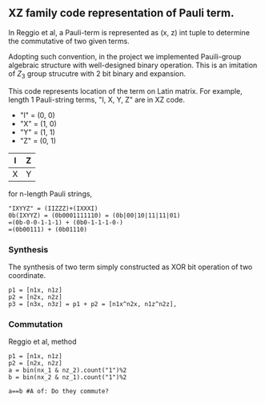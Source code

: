 
## XZ family code representation of Pauli term.


In Reggio et al, a Pauli-term is represented as (x, z) int tuple
to determine the commutative of two given terms.

Adopting such convention, in the project we implemented 
Pauili-group algebraic structure with well-designed binary operation.
This is an imitation of $Z_3$ group strucutre with 2 bit binary
and expansion.

This code represents location of the term on Latin matrix.
For example, length 1 Pauli-string terms, "I, X, Y, Z" are in XZ code.

- "I" = (0, 0)
- "X" = (1, 0)
- "Y" = (1, 1)
- "Z" = (0, 1)

| I | Z|
|:--:|:--:|
|X| Y|

for n-length Pauli strings, 

```
"IXYYZ" = (IIZZZ)+(IXXXI)
0b(IXYYZ) = (0b0001111110) = (0b|00|10|11|11|01)
=(0b-0-0-1-1-1) + (0b0-1-1-1-0-)
=(0b00111) + (0b01110)
```
### Synthesis

The synthesis of two term simply constructed as XOR bit operation 
of two coordinate.

```
p1 = [n1x, n1z]
p2 = [n2x, n2z]
p3 = [n3x, n3z] = p1 + p2 = [n1x^n2x, n1z^n2z],
```

### Commutation

Reggio et al, method

```
p1 = [n1x, n1z]
p2 = [n2x, n2z]
a = bin(nx_1 & nz_2).count("1")%2
b = bin(nx_2 & nz_1).count("1")%2

a==b #A of: Do they commute?
```